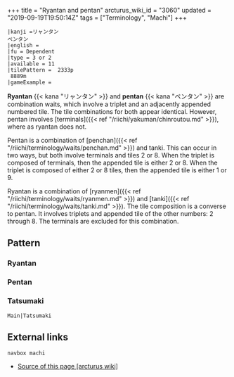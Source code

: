 +++
title = "Ryantan and pentan"
arcturus_wiki_id = "3060"
updated = "2019-09-19T19:50:14Z"
tags = ["Terminology", "Machi"]
+++

```machi
|kanji =リャンタン
ペンタン
|english =
|fu = Dependent
|type = 3 or 2
|available = 11
|tilePattern =  2333p
 8889m
|gameExample =
```

**Ryantan** {{< kana "リャンタン" >}} and **pentan** {{< kana "ペンタン" >}} are combination waits,
which involve a triplet and an adjacently appended numbered tile. The tile combinations for both
appear identical. However, pentan involves [terminals]({{< ref "/riichi/yakuman/chinroutou.md" >}}),
where as ryantan does not.

Pentan is a combination of [penchan]({{< ref "/riichi/terminology/waits/penchan.md" >}}) and tanki.
This can occur in two ways, but both involve terminals and tiles 2 or 8. When the triplet is
composed of terminals, then the appended tile is either 2 or 8. When the triplet is composed of
either 2 or 8 tiles, then the appended tile is either 1 or 9.

Ryantan is a combination of [ryanmen]({{< ref "/riichi/terminology/waits/ryanmen.md" >}}) and
[tanki]({{< ref "/riichi/terminology/waits/tanki.md" >}}). The tile composition is a converse to
pentan. It involves triplets and appended tile of the other numbers: 2 through 8. The terminals are
excluded for this combination.

## Pattern

### Ryantan

### Pentan

### Tatsumaki

`Main|Tatsumaki`

## External links

`navbox machi`

- [Source of this page [arcturus wiki]](http://arcturus.su/wiki/Ryantan_and_pentan)
